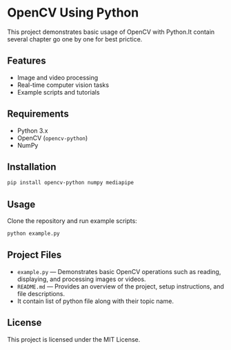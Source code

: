 # OpenCV Using Python

This project demonstrates basic usage of OpenCV with Python.It contain several chapter go one by one for best prictice.


## Features

- Image and video processing
- Real-time computer vision tasks
- Example scripts and tutorials

## Requirements

- Python 3.x
- OpenCV (`opencv-python`)
- NumPy

## Installation

```bash
pip install opencv-python numpy mediapipe
```
## Usage

Clone the repository and run example scripts:

```bash
python example.py
```
## Project Files

- `example.py` — Demonstrates basic OpenCV operations such as reading, displaying, and processing images or videos.
- `README.md` — Provides an overview of the project, setup instructions, and file descriptions.
- It contain list of python file along with their topic name.

## License

This project is licensed under the MIT License.
